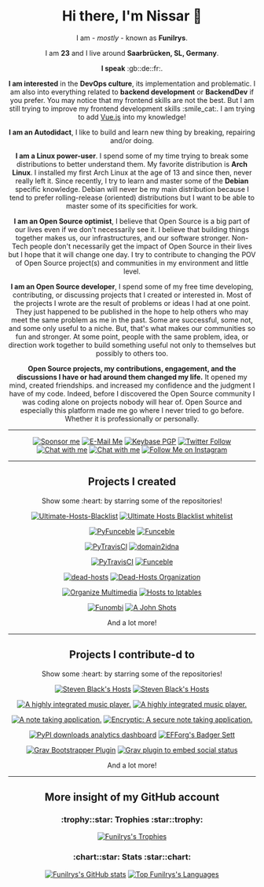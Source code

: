 <h1 align="center">Hi there, I'm Nissar 👋</h1>

<p align="center">I am - <i>mostly</i> - known as <b>Funilrys</b>.</p>

<p align="center">I am <b>23</b> and I live around <b>Saarbrücken, SL, Germany</b>.</p>

<p align="center"><b>I speak</b> :gb::de::fr:.</p>

<p align="center"><b>I am interested</b> in the <b>DevOps culture</b>, its implementation and problematic. I am also into everything related to <b>backend development</b> or <b>BackendDev</b> if you prefer. You may notice that my frontend skills are not the best. But I am still trying to improve my frontend development skills :smile_cat:. I am trying to add <a href="https://vuejs.org/">Vue.js</a> into my knowledge!</p>

<p align="center"><b>I am an Autodidact</b>, I like to build and learn new thing by breaking, repairing and/or doing.</p>

<p align="center"><b>I am a Linux power-user</b>. I spend some of my time trying to break some distributions to better understand them. My favorite distribution is <b>Arch Linux</b>. I installed my first Arch Linux at the age of 13 and since then, never really left it. Since recently, I try to learn and master some of the <b>Debian</b> specific knowledge. Debian will never be my main distribution because I tend to prefer rolling-release (oriented) distributions but I want to be able to master some of its specificities for work.</p>

<p align="center"><b>I am an Open Source optimist</b>, I believe that Open Source is a big part of our lives even if we don't necessarily see it.  I believe that building things together makes us, our infrastructures, and our software stronger. 
Non-Tech people don't necessarily get the impact of Open Source in their lives but I hope that it will change one day. I try to contribute to changing the POV of Open Source project(s) and communities in my environment and little level.</p>

<p align="center"><b>I am an Open Source developer</b>, I spend some of my free time developing, contributing, or discussing projects that I created or interested in. Most of the projects I wrote are the result of problems or ideas I had at one point. They just happened to be published in the hope to help others who may meet the same problem as me in the past. Some are successful, some not, and some only useful to a niche. But, that's what makes our communities so fun and stronger. At some point, people with the same problem, idea, or direction work together to build something useful not only to themselves but possibly to others too.</p>

<p align="center"><b>Open Source projects, my contributions, engagement, and the discussions I have or had around them changed my life.</b> It opened my mind, created friendships. and increased my confidence and the judgment I have of my code.
Indeed, before I discovered the Open Source community I was coding alone on projects nobody will hear of. Open Source and especially this platform made me go where I never tried to go before. Whether it is professionally or personally.</p>


---

<p align="center"><a href="https://github.com/sponsors/funilrys"><img src="https://img.shields.io/badge/Sponsor-Funilrys-2a8?style=for-the-badge&amp;logo=github-sponsors&amp;logoColor=EA4AAA&amp;color=EA4AAA" alt="Sponsor me"></a> <a href="https://mailhide.io/e/mwmMLRu6"><img src="https://img.shields.io/badge/Email-Funilrys-2a8?style=for-the-badge&amp;logo=gmail&amp;logoColor=white" alt="E-Mail Me"></a> <a href="https://keybase.io/funilrys/pgp_keys.asc?fingerprint=95e844373b327c12253ec6e30d8bfef5515c00c6"><img alt="Keybase PGP" src="https://img.shields.io/keybase/pgp/funilrys?label=PGP&amp;style=for-the-badge&amp;logo=gnuprivacyguard"></a> <a href="https://twitter.com/funilrys"><img alt="Twitter Follow" src="https://img.shields.io/twitter/follow/funilrys?color=1DA1F2&logo=twitter&label=Twitter&style=for-the-badge"></a> <a href="https://keybase.io/funilrys/chat"><img src="https://img.shields.io/badge/Keybase-Funilrys-2a8?style=for-the-badge&amp;logo=keybase&amp;logoColor=white&amp;color=gold" alt="Chat with me"></a> <a href="https://t.me/funilrys"><img src="https://img.shields.io/static/v1?color=26A5E4&logo=telegram&label=Telegram&message=Funilrys&style=for-the-badge" alt="Chat with me"></a> <a href="https://instagram.com/fun.ilrys"><img src="https://img.shields.io/static/v1?color=E4405F&logo=instagram&label=Instagram&message=fun.ilrys&style=for-the-badge" alt="Follow Me on Instagram"></a></p>

---

<h2 align="center">Projects I created</h2>
<p align="center">Show some :heart: by starring some of the repositories!</p>

<p align="center">
<a href="https://github.com/ultimate-hosts-blacklist/Ultimate.Hosts.Blacklist"><img src="https://github-readme-stats.vercel.app/api/pin/?username=Ultimate-Hosts-Blacklist&amp;repo=Ultimate.Hosts.Blacklist&amp;theme=gruvbox&amp;show_owner=false" alt="Ultimate-Hosts-Blacklist"></a>
<a href="https://github.com/ultimate-hosts-blacklist/whitelist"><img src="https://github-readme-stats.vercel.app/api/pin/?username=ultimate-hosts-blacklist&amp;repo=whitelist&amp;theme=gruvbox&amp;show_owner=true" alt="Ultimate Hosts Blacklist whitelist"></a>
</p>

<p align="center">
<a href="https://github.com/funilrys/PyFunceble"><img src="https://github-readme-stats.vercel.app/api/pin/?username=funilrys&amp;repo=PyFunceble&amp;theme=gruvbox&amp;show_owner=true" alt="PyFunceble"></a>
<a href="https://github.com/funilrys/Funceble"><img src="https://github-readme-stats.vercel.app/api/pin/?username=funilrys&amp;repo=Funceble&amp;theme=gruvbox&amp;show_owner=true" alt="Funceble"></a>
</p>

<p align="center">
<a href="https://github.com/funilrys/PyTravisCI"><img src="https://github-readme-stats.vercel.app/api/pin/?username=funilrys&amp;repo=PyTravisCI&amp;theme=gruvbox&amp;show_owner=true" alt="PyTravisCI"></a>
<a href="https://github.com/PyFunceble/domain2idna"><img src="https://github-readme-stats.vercel.app/api/pin/?username=PyFunceble&amp;repo=domain2idna&amp;theme=gruvbox&amp;show_owner=true" alt="domain2idna"></a>
</p>

<p align="center">
<a href="https://github.com/PyFunceble/adblock-decoder"><img src="https://github-readme-stats.vercel.app/api/pin/?username=PyFunceble&amp;repo=adblock-decoder&amp;theme=gruvbox&amp;show_owner=true" alt="PyTravisCI"></a>
<a href="https://github.com/PyFunceble/user_agent"><img src="https://github-readme-stats.vercel.app/api/pin/?username=PyFunceble&amp;repo=user_agents&amp;theme=gruvbox&amp;show_owner=true" alt="Funceble"></a>
</p>

<p align="center">
<a href="https://github.com/funilrys/dead-hosts"><img src="https://github-readme-stats.vercel.app/api/pin/?username=funilrys&amp;repo=dead-hosts&amp;theme=gruvbox&amp;show_owner=true" alt="dead-hosts"></a>
<a href="https://github.com/dead-hosts"><img src="https://github-readme-stats.vercel.app/api/pin/?username=dead-hosts&amp;repo=dev-center&amp;theme=gruvbox&amp;show_owner=true" alt="Dead-Hosts Organization"></a>
</p>

<p align="center">
<a href="https://github.com/funilrys/organize-multimedia"><img src="https://github-readme-stats.vercel.app/api/pin/?username=funilrys&amp;repo=organize-multimedia&amp;theme=gruvbox&amp;show_owner=true" alt="Organize Multimedia"></a>
<a href="https://github.com/funilrys/hosts2iptables"><img src="https://github-readme-stats.vercel.app/api/pin/?username=funilrys&amp;repo=hosts2iptables&amp;theme=gruvbox&amp;show_owner=true" alt="Hosts to Iptables"></a>
</p>

<p align="center">
<a href="https://github.com/funilrys/funombi"><img src="https://github-readme-stats.vercel.app/api/pin/?username=funilrys&amp;repo=funombi&amp;theme=gruvbox&amp;show_owner=true" alt="Funombi"></a>
<a href="https://github.com/funilrys/A-John-Shots"><img src="https://github-readme-stats.vercel.app/api/pin/?username=funilrys&amp;repo=A-John-Shots&amp;theme=gruvbox&amp;show_owner=true" alt="A John Shots"></a>
</p>

<p align="center">And a lot more!</p>

---

<h2 align="center">Projects I contribute-d to</h2>
<p align="center">Show some :heart: by starring some of the repositories!</p>

<p align="center">
<a href="https://github.com/StevenBlack/hosts"><img src="https://github-readme-stats.vercel.app/api/pin/?username=StevenBlack&amp;repo=hosts&amp;theme=gruvbox&amp;show_owner=true" alt="Steven Black's Hosts"></a>
<a href="https://github.com/ColorlibHQ/gentelella"><img src="https://github-readme-stats.vercel.app/api/pin/?username=ColorlibHQ&amp;repo=gentelella&amp;theme=gruvbox&amp;show_owner=true" alt="Steven Black's Hosts"></a>
</p>

<p align="center">
<a href="https://github.com/EragonJ/Kaku"><img src="https://github-readme-stats.vercel.app/api/pin/?username=EragonJ&amp;repo=Kaku&amp;theme=gruvbox&amp;show_owner=true" alt="A highly integrated music player."></a>
<a href="https://github.com/mitchellkrogza/Phishing.Database"><img src="https://github-readme-stats.vercel.app/api/pin/?username=mitchellkrogza&amp;repo=Phishing.Database&amp;theme=gruvbox&amp;show_owner=true" alt="A highly integrated music player."></a>
</p>

<p align="center">
<a href="https://github.com/Laverna/laverna"><img src="https://github-readme-stats.vercel.app/api/pin/?username=laverna&amp;repo=laverna&amp;theme=gruvbox&amp;show_owner=true" alt="A note taking application."></a>
<a href="https://github.com/encryptic-team/encryptic"><img src="https://github-readme-stats.vercel.app/api/pin/?username=encryptic-team&amp;repo=encryptic&amp;theme=gruvbox&amp;show_owner=true" alt="Encryptic: A secure note taking application."></a>
</p>

<p align="center">
<a href="https://github.com/crflynn/pypistats.org"><img src="https://github-readme-stats.vercel.app/api/pin/?username=crflynn&amp;repo=pypistats.org&amp;theme=gruvbox&amp;show_owner=true" alt="PyPI downloads analytics dashboard"></a>
<a href="https://github.com/EFForg/badger-sett"><img src="https://github-readme-stats.vercel.app/api/pin/?username=EFForg&amp;repo=badger-sett&amp;theme=gruvbox&amp;show_owner=true" alt="EFForg's Badger Sett"></a>
</p>

<p align="center">
<a href="https://github.com/getgrav/grav-plugin-bootstrapper"><img src="https://github-readme-stats.vercel.app/api/pin/?username=getgrav&amp;repo=grav-plugin-bootstrapper&amp;theme=gruvbox&amp;show_owner=true" alt="Grav Bootstrapper Plugin"></a>
<a href="https://github.com/Nebulius/grav-plugin-static-social-embeds"><img src="https://github-readme-stats.vercel.app/api/pin/?username=Nebulius&amp;repo=grav-plugin-static-social-embeds&amp;theme=gruvbox&amp;show_owner=false" alt="Grav plugin to embed social status"></a>
</p>

<p align="center">And a lot more!</p>

---

<h2 align="center">More insight of my GitHub account</h2>
<h3 align="center">:trophy::star: Trophies :star::trophy:</h3>

<p align="center">
<a href="https://github.com/ryo-ma/github-profile-trophy"><img src="https://github-profile-trophy.vercel.app/?username=funilrys&amp;theme=gruvbox" alt="Funilrys&#39;s Trophies"></a>
</p>

<h3 align="center">:chart::star: Stats :star::chart:</h3>

<p align="center">
<a href="https://github.com/anuraghazra/github-readme-stats"><img src="https://github-readme-stats.vercel.app/api?username=funilrys&amp;count_private=true&amp;theme=gruvbox&amp;show_icons=true&amp;include_all_commits=true" alt="Funilrys&#39;s GitHub stats"></a>
<a href="https://github.com/anuraghazra/github-readme-stats"><img src="https://github-readme-stats.vercel.app/api/top-langs/?username=funilrys&amp;langs_count=5&amp;theme=gruvbox&amp;show_icons=true&amp;include_all_commits=true" alt="Top Funilrys&#39;s Languages"></a>
</p>

<!--
**funilrys/funilrys** is a ✨ _special_ ✨ repository because its `README.md` (this file) appears on your GitHub profile.

Here are some ideas to get you started:

- 🔭 I’m currently working on ...
- 🌱 I’m currently learning ...
- 👯 I’m looking to collaborate on ...
- 🤔 I’m looking for help with ...
- 💬 Ask me about ...
- 📫 How to reach me: ...
- 😄 Pronouns: ...
- ⚡ Fun fact: ...
-->

